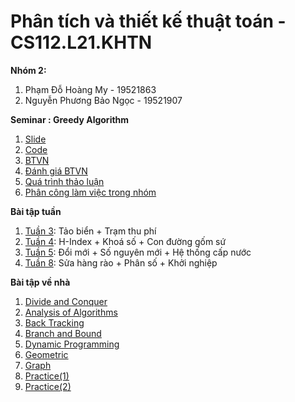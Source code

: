 # Phân tích và thiết kế thuật toán - CS112.L21.KHTN
**Nhóm 2:**
1. Phạm Đỗ Hoàng My - 19521863
2. Nguyễn Phương Bảo Ngọc - 19521907

**Seminar : Greedy Algorithm**
1. [Slide](https://github.com/MyPham1207/Analysis-and-Design-Algorithm/blob/main/Seminar/Greedy%20Algorithm.pdf)
2. [Code](https://github.com/MyPham1207/Analysis-and-Design-Algorithm/blob/main/Seminar/code.ipynb)
3. [BTVN](https://github.com/MyPham1207/Analysis-and-Design-Algorithm/blob/main/Seminar/BTVN.pdf)
4. [Đánh giá BTVN](https://github.com/MyPham1207/Analysis-and-Design-Algorithm/blob/main/Seminar/Review_BTVN.ipynb)
5. [Quá trình thảo luận](https://github.com/MyPham1207/Analysis-and-Design-Algorithm/blob/main/Seminar/Th%E1%BA%A3o%20lu%E1%BA%ADn.pdf)
6. [Phân công làm việc trong nhóm](https://github.com/MyPham1207/Analysis-and-Design-Algorithm/blob/main/Seminar/Ph%C3%A2n%20c%C3%B4ng.pdf)

**Bài tập tuần**
1. [Tuần 3](https://github.com/MyPham1207/Analysis-and-Design-Algorithm/tree/main/Weekly_Practice/Tuan_3): Tảo biển + Trạm thu phí
2. [Tuần 4](https://github.com/MyPham1207/Analysis-and-Design-Algorithm/tree/main/Weekly_Practice/Tuan_4): H-Index + Khoá số + Con đường gốm sứ
3. [Tuần 5](https://github.com/MyPham1207/Analysis-and-Design-Algorithm/tree/main/Weekly_Practice/Tuan_5): Đổi mới + Số nguyên mới + Hệ thống cấp nước
4. [Tuần 8](https://github.com/MyPham1207/Analysis-and-Design-Algorithm/tree/main/Weekly_Practice/Tuan_8): Sửa hàng rào + Phân số + Khởi nghiệp

**Bài tập về nhà** 
1. [Divide and Conquer](https://github.com/MyPham1207/Analysis-and-Design-Algorithm/tree/main/Homework/Divide%20%26%20Conquer)
2. [Analysis of Algorithms](https://github.com/MyPham1207/Analysis-and-Design-Algorithm/tree/main/Homework/Analysis%20of%20Algorithms)
3. [Back Tracking](https://github.com/MyPham1207/Analysis-and-Design-Algorithm/tree/main/Homework/Sudoku)
4. [Branch and Bound](https://github.com/MyPham1207/Analysis-and-Design-Algorithm/tree/main/Homework/Branch%26Bound)
5. [Dynamic Programming](https://github.com/MyPham1207/Analysis-and-Design-Algorithm/tree/main/Homework/Dynamic%20Programming)
6. [Geometric](https://github.com/MyPham1207/Analysis-and-Design-Algorithm/tree/main/Homework/Geometric%20Algorithm)
7. [Graph](https://github.com/MyPham1207/Analysis-and-Design-Algorithm/tree/main/Homework/Graph)
8. [Practice(1)](https://github.com/MyPham1207/Analysis-and-Design-Algorithm/tree/main/Homework/Practice(1))
9. [Practice(2)](https://github.com/MyPham1207/Analysis-and-Design-Algorithm/tree/main/Homework/Practice(2))
